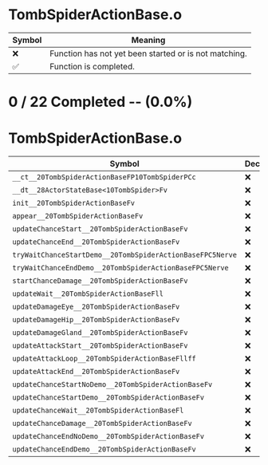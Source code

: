 # TombSpiderActionBase.o
| Symbol | Meaning 
| ------------- | ------------- 
| :x: | Function has not yet been started or is not matching. 
| :white_check_mark: | Function is completed. 


# 0 / 22 Completed -- (0.0%)
# TombSpiderActionBase.o
| Symbol | Decompiled? |
| ------------- | ------------- |
| `__ct__20TombSpiderActionBaseFP10TombSpiderPCc` | :x: |
| `__dt__28ActorStateBase<10TombSpider>Fv` | :x: |
| `init__20TombSpiderActionBaseFv` | :x: |
| `appear__20TombSpiderActionBaseFv` | :x: |
| `updateChanceStart__20TombSpiderActionBaseFv` | :x: |
| `updateChanceEnd__20TombSpiderActionBaseFv` | :x: |
| `tryWaitChanceStartDemo__20TombSpiderActionBaseFPC5Nerve` | :x: |
| `tryWaitChanceEndDemo__20TombSpiderActionBaseFPC5Nerve` | :x: |
| `startChanceDamage__20TombSpiderActionBaseFv` | :x: |
| `updateWait__20TombSpiderActionBaseFll` | :x: |
| `updateDamageEye__20TombSpiderActionBaseFv` | :x: |
| `updateDamageHip__20TombSpiderActionBaseFv` | :x: |
| `updateDamageGland__20TombSpiderActionBaseFv` | :x: |
| `updateAttackStart__20TombSpiderActionBaseFv` | :x: |
| `updateAttackLoop__20TombSpiderActionBaseFllff` | :x: |
| `updateAttackEnd__20TombSpiderActionBaseFv` | :x: |
| `updateChanceStartNoDemo__20TombSpiderActionBaseFv` | :x: |
| `updateChanceStartDemo__20TombSpiderActionBaseFv` | :x: |
| `updateChanceWait__20TombSpiderActionBaseFl` | :x: |
| `updateChanceDamage__20TombSpiderActionBaseFv` | :x: |
| `updateChanceEndNoDemo__20TombSpiderActionBaseFv` | :x: |
| `updateChanceEndDemo__20TombSpiderActionBaseFv` | :x: |
